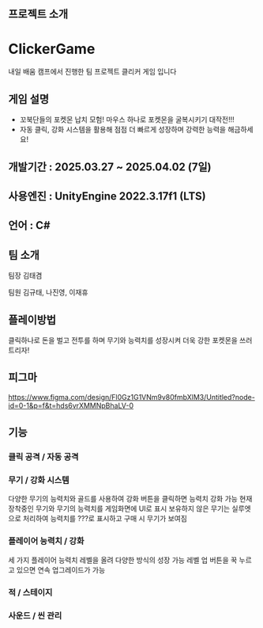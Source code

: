 
## 프로젝트 소개
# ClickerGame
내일 배움 캠프에서 진행한 팀 프로젝트 클리커 게임 입니다

## 게임 설명
- 꼬북단들의 포켓몬 납치 모험! 마우스 하나로 포켓몬을 굴복시키기 대작전!!!
- 자동 클릭, 강화 시스템을 활용해 점점 더 빠르게 성장하며 강력한 능력을 해금하세요!

## 개발기간 : 2025.03.27 ~ 2025.04.02 (7일)

## 사용엔진 : UnityEngine 2022.3.17f1 (LTS)

## 언어 : C#

## 팀 소개
팀장 김태겸 

팀원 김규태, 나진영, 이재휴

## 플레이방법
클릭하나로 돈을 벌고 전투를 하며 무기와 능력치를 성장시켜 더욱 강한 포켓몬을 쓰러트리자!

## 피그마
https://www.figma.com/design/Fl0Gz1G1VNm9v80fmbXlM3/Untitled?node-id=0-1&p=f&t=hds6vrXMMNpBhaLV-0

## 기능

### 클릭 공격 / 자동 공격

### 무기 / 강화 시스템

다양한 무기의 능력치와 골드를 사용하여 강화 버튼을 클릭하면 능력치 강화 가능
현재 장착중인 무기와 무기의 능력치를 게임화면에 UI로 표시
보유하지 않은 무기는 실루엣으로 처리하여 능력치를 ???로 표시하고 구매 시 무기가 보여짐

### 플레이어 능력치 / 강화

세 가지 플레이어 능력치 레벨을 올려 다양한 방식의 성장 가능
레벨 업 버튼을 꾹 누르고 있으면 연속 업그레이드가 가능

### 적 / 스테이지

### 사운드 / 씬 관리
